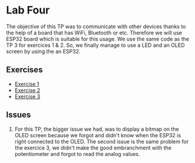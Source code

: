 # Lab Four

The objective of this TP was to communicate with other devices thanks to the help of a board that has WiFi, Bluetooth or etc. Therefore we will use ESP32 board 
which is suitable for this usage. We use the same code as the TP 3 for exercices 1 & 2. So, we finally manage to use a LED and an OLED screen by using the an ESP32.

## Exercises

  - [Exercise 1](Exercise/1)
  - [Exercise 2](Exercise/2)
  - [Exercise 3](Exercise/3)
  
  
## Issues
  
1. For this TP, the bigger issue we had, was to display a bitmap on the OLED screen because we forgot and didn't know when the ESP32 is right connected to the OLED. The second issue is the same problem for the exercice 3, we didn't make the good embranchment with the potentiometer and forgot to read the analog values.
